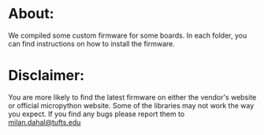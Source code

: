 # About:
We compiled some custom firmware for some boards. In each folder, you can find instructions on how to install the firmware. 
# Disclaimer:
You are more likely to find the latest firmware on either the vendor's website or official micropython website. Some of the libraries may not work the way you expect. If you find any bugs please report them to milan.dahal@tufts.edu

